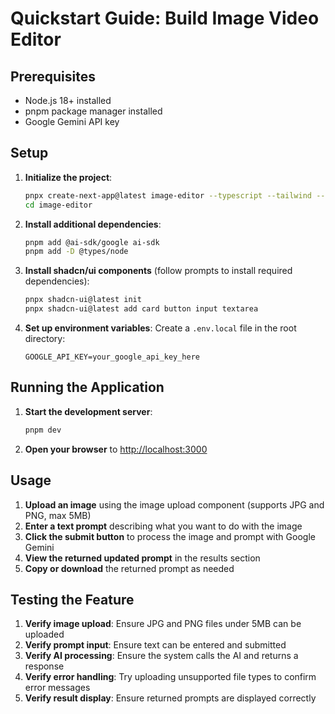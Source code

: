 # Quickstart Guide: Build Image Video Editor

## Prerequisites
- Node.js 18+ installed
- pnpm package manager installed
- Google Gemini API key

## Setup

1. **Initialize the project**:
   ```bash
   pnpx create-next-app@latest image-editor --typescript --tailwind --eslint
   cd image-editor
   ```

2. **Install additional dependencies**:
   ```bash
   pnpm add @ai-sdk/google ai-sdk
   pnpm add -D @types/node
   ```

3. **Install shadcn/ui components** (follow prompts to install required dependencies):
   ```bash
   pnpx shadcn-ui@latest init
   pnpx shadcn-ui@latest add card button input textarea
   ```

4. **Set up environment variables**:
   Create a `.env.local` file in the root directory:
   ```env
   GOOGLE_API_KEY=your_google_api_key_here
   ```

## Running the Application

1. **Start the development server**:
   ```bash
   pnpm dev
   ```

2. **Open your browser** to [http://localhost:3000](http://localhost:3000)

## Usage

1. **Upload an image** using the image upload component (supports JPG and PNG, max 5MB)
2. **Enter a text prompt** describing what you want to do with the image
3. **Click the submit button** to process the image and prompt with Google Gemini
4. **View the returned updated prompt** in the results section
5. **Copy or download** the returned prompt as needed

## Testing the Feature

1. **Verify image upload**: Ensure JPG and PNG files under 5MB can be uploaded
2. **Verify prompt input**: Ensure text can be entered and submitted
3. **Verify AI processing**: Ensure the system calls the AI and returns a response
4. **Verify error handling**: Try uploading unsupported file types to confirm error messages
5. **Verify result display**: Ensure returned prompts are displayed correctly